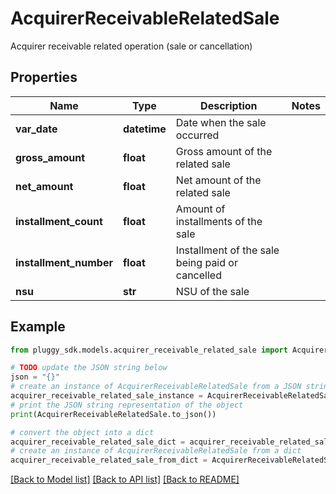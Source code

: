 # AcquirerReceivableRelatedSale

Acquirer receivable related operation (sale or cancellation)

## Properties

Name | Type | Description | Notes
------------ | ------------- | ------------- | -------------
**var_date** | **datetime** | Date when the sale occurred | 
**gross_amount** | **float** | Gross amount of the related sale | 
**net_amount** | **float** | Net amount of the related sale | 
**installment_count** | **float** | Amount of installments of the sale | 
**installment_number** | **float** | Installment of the sale being paid or cancelled | 
**nsu** | **str** | NSU of the sale | 

## Example

```python
from pluggy_sdk.models.acquirer_receivable_related_sale import AcquirerReceivableRelatedSale

# TODO update the JSON string below
json = "{}"
# create an instance of AcquirerReceivableRelatedSale from a JSON string
acquirer_receivable_related_sale_instance = AcquirerReceivableRelatedSale.from_json(json)
# print the JSON string representation of the object
print(AcquirerReceivableRelatedSale.to_json())

# convert the object into a dict
acquirer_receivable_related_sale_dict = acquirer_receivable_related_sale_instance.to_dict()
# create an instance of AcquirerReceivableRelatedSale from a dict
acquirer_receivable_related_sale_from_dict = AcquirerReceivableRelatedSale.from_dict(acquirer_receivable_related_sale_dict)
```
[[Back to Model list]](../README.md#documentation-for-models) [[Back to API list]](../README.md#documentation-for-api-endpoints) [[Back to README]](../README.md)


